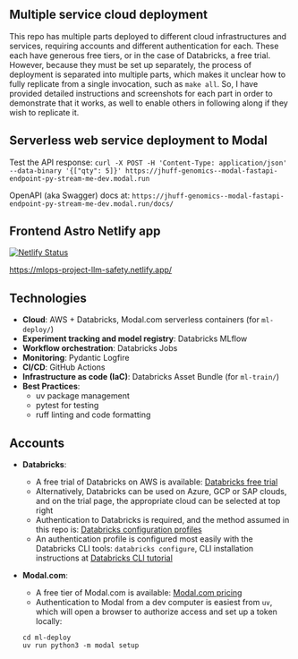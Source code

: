 ## Multiple service cloud deployment
  This repo has multiple parts deployed to different cloud infrastructures and services, requiring accounts and different authentication for each. These each have generous free tiers, or in the case of Databricks, a free trial. However, because they must be set up separately, the process of deployment is separated into multiple parts, which makes it unclear how to fully replicate from a single invocation, such as `make all`. So, I have provided detailed instructions and screenshots for each part in order to demonstrate that it works, as well to enable others in following along if they wish to replicate it.


## Serverless web service deployment to Modal

Test the API response:
`curl -X POST -H 'Content-Type: application/json' --data-binary '{["qty": 5]}' https://jhuff-genomics--modal-fastapi-endpoint-py-stream-me-dev.modal.run`

OpenAPI (aka Swagger) docs at:
`https://jhuff-genomics--modal-fastapi-endpoint-py-stream-me-dev.modal.run/docs/`


## Frontend Astro Netlify app

[![Netlify Status](https://api.netlify.com/api/v1/badges/0185d101-55fb-43ce-b6f9-ce16e5a3779b/deploy-status)](https://app.netlify.com/projects/mlops-project-llm-safety/deploys)

https://mlops-project-llm-safety.netlify.app/


## Technologies 

* **Cloud**: AWS + Databricks, Modal.com serverless containers (for `ml-deploy/`)
* **Experiment tracking and model registry**: Databricks MLflow
* **Workflow orchestration**: Databricks Jobs
* **Monitoring**: Pydantic Logfire
* **CI/CD**: GitHub Actions
* **Infrastructure as code (IaC)**: Databricks Asset Bundle (for `ml-train/`)
* **Best Practices**:
  * uv package management
  * pytest for testing
  * ruff linting and code formatting


## Accounts

* **Databricks**: 
   * A free trial of Databricks on AWS is available: [Databricks free trial](https://docs.databricks.com/aws/en/getting-started/free-trial)
   * Alternatively, Databricks can be used on Azure, GCP or SAP clouds, and on the trial page, the appropriate cloud can be selected at top right
   * Authentication to Databricks is required, and the method assumed in this repo is: [Databricks configuration profiles](https://docs.databricks.com/aws/en/dev-tools/auth/config-profiles)
   * An authentication profile is configured most easily with the Databricks CLI tools: `databricks configure`, CLI installation instructions at [Databricks CLI tutorial](https://docs.databricks.com/aws/en/dev-tools/cli/tutorial)

* **Modal.com**: 
   * A free tier of Modal.com is available: [Modal.com pricing](https://modal.com/pricing)
   * Authentication to Modal from a dev computer is easiest from `uv`, which will open a browser to authorize access and set up a token locally:
   ```
   cd ml-deploy
   uv run python3 -m modal setup
   ```
